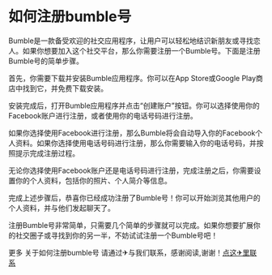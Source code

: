 # 如何注册bumble号

Bumble是一款备受欢迎的社交应用程序，让用户可以轻松地结识新朋友或寻找恋人。如果你想要加入这个社交平台，那么你需要注册一个Bumble号。下面是注册Bumble号的简单步骤。

首先，你需要下载并安装Bumble应用程序。你可以在App Store或Google Play商店中找到它，并免费下载安装。

安装完成后，打开Bumble应用程序并点击“创建账户”按钮。你可以选择使用你的Facebook账户进行注册，或者使用你的电话号码进行注册。

如果你选择使用Facebook进行注册，那么Bumble将会自动导入你的Facebook个人资料。如果你选择使用电话号码进行注册，那么你需要输入你的电话号码，并按照提示完成注册过程。

无论你选择使用Facebook账户还是电话号码进行注册，完成注册之后，你需要设置你的个人资料，包括你的照片、个人简介等信息。

完成上述步骤后，恭喜你已经成功注册了Bumble号！你可以开始浏览其他用户的个人资料，并与他们发起聊天了。

注册Bumble号非常简单，只需要几个简单的步骤就可以完成。如果你想要扩展你的社交圈子或寻找到你的另一半，不妨试试注册一个Bumble号吧！

更多 关于如何注册bumble号 请通过✈与我们联系，感谢阅读,谢谢！[点这✈里联系](https://b.k02.cc)